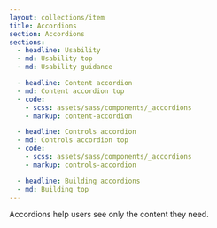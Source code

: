 ```yaml
---
layout: collections/item
title: Accordions
section: Accordions
sections:
  - headline: Usability
  - md: Usability top
  - md: Usability guidance

  - headline: Content accordion
  - md: Content accordion top
  - code:
    - scss: assets/sass/components/_accordions
    - markup: content-accordion

  - headline: Controls accordion
  - md: Controls accordion top
  - code:
    - scss: assets/sass/components/_accordions
    - markup: controls-accordion

  - headline: Building accordions
  - md: Building top
---
```


<p class="abstract">Accordions help users see only the content they need.<p>
